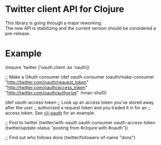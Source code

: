 # Twitter client API for Clojure #
This library is going through a major reworking.  
The new API is stabilizing and the current version should be considered a pre-release.

# Example #

(require 'twitter
         ['oauth.client :as 'oauth])

;; Make a OAuth consumer
(def oauth-consumer (oauth/make-consumer <key>
                                         <secret>       
                                         "http://twitter.com/oauth/request_token"
                                         "http://twitter.com/oauth/access_token"
                                         "http://twitter.com/oauth/authorize"
                                         :hmac-sha1))

(def oauth-access-token 
     ;; Look up an access token you've stored away after the user
     ;; authorized a request token and you traded it in for an
     ;; access token.  See [clj-oauth](http://github.com/mattrepl/clj-oauth) for an example.

;; Post to twitter
(twitter/with-oauth oauth-consumer oauth-access-token
                    (twitter/update-status "posting from #clojure with #oauth"))

;; Find out who follows dons
(twitter/followers-of-name "dons")